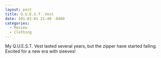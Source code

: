 ```yaml
---
layout: post
title: Q.U.E.S.T. Vest
date: 201-01-01 21:40 -0400
categories:
  - Review
  - Clothing
---
```


My Q.U.E.S.T. Vest lasted several years, but the zipper have started failing. Excited for a new era with sleeves!
